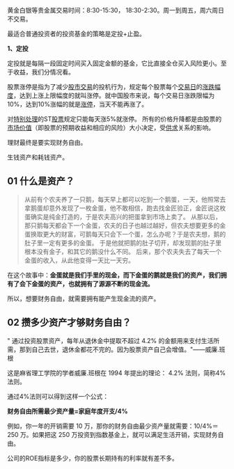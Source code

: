 黄金白银等贵金属交易时间：8:30-15:30， 18:30-2:30。周一到周五，周六周日不交易。



最适合普通投资者的投资基金的策略是定投+止盈。

**1、定投**

定投就是每隔一段固定时间买入固定金额的基金，它比直接全仓买入风险更小。至于收益，我们分情况看。



股票涨停是指为了减少[股市交易](https://baike.baidu.com/item/%E8%82%A1%E5%B8%82%E4%BA%A4%E6%98%93)的投机行为，规定每个股票每个[交易日](https://baike.baidu.com/item/%E4%BA%A4%E6%98%93%E6%97%A5/1174461)的[涨跌幅度](https://baike.baidu.com/item/%E6%B6%A8%E8%B7%8C%E5%B9%85%E5%BA%A6/11061781)，达到上涨上限幅度的就叫涨停。就中国股市来说，每个交易日涨跌限幅为10%，达到10%涨幅的就是[涨停](https://baike.baidu.com/item/%E6%B6%A8%E5%81%9C/586)，当天不能再涨了。

对[特别处理](https://baike.baidu.com/item/%E7%89%B9%E5%88%AB%E5%A4%84%E7%90%86/5461960)的ST[股票](https://baike.baidu.com/item/%E8%82%A1%E7%A5%A8/22647)规定只能每天涨5%就涨停。 所有的价格升降都是由股票的[市场价值](https://baike.baidu.com/item/%E5%B8%82%E5%9C%BA%E4%BB%B7%E5%80%BC/2258976)（即股票的预期收益和相应的风险）大小决定，受[供求](https://baike.baidu.com/item/%E4%BE%9B%E6%B1%82)关系的影响。



理财最终是要实现财务自由。

生钱资产和耗钱资产。



## **01 什么是资产？**

> 从前有个农夫养了一只鹅，每天早上都可以吃到一个鹅蛋，一天，他照常去拿鹅蛋却意外发现了一枚金蛋，他不敢相信，跑去找金匠验正，金匠说这枚蛋确实是纯金打造的，于是农夫高兴的把蛋拿到市场上卖了。
> 从那以后，那只鹅每天都会下一个金蛋，农夫的日子也越过越好，但农夫想要更多的金蛋换取更大的财富，可鹅每天只会下一个蛋，怎么办呢？于是农夫想，鹅的肚子里一定有更多的金蛋。
> 于是他就把鹅的肚子切开，却发现鹅的肚子里根本没有金子，和其它的鹅没什么不同。
> 后来，那个农夫失去了每天一个金蛋的收入，从此他变得一天比一天穷。

在这个故事中：**金蛋就是我们手里的现金，而下金蛋的鹅就是我们的资产，我们拥有了会下金蛋的资产，也就拥有了源源不断的现金流。**

所以，想要财务自由，就需要拥有能产生现金流的资产。



## 02 攒多少资产才够财务自由？

" 通过投资股票资产，每年从退休金中提取不超过 4.2% 的金额用来支付生活所需，那到自己去世，退休金都花不完的。因为股票资产自己会增值。"——威廉.班根

这是麻省理工学院的学者威廉.班根在 1994 年提出的理论： 4.2% 法则，简称4%法则。

通过4%法则可以得到这样一个公式：

**财务自由所需最少资产量=家庭年度开支/4%**

例如，你一年的开销需要 10 万，那你的财务自由最少资产量就需要：10/4%＝250 万。如果把这 250 万投资到指数基金上，就可以满足生活开销，实现财务自由。



公司的ROE指标是多少，你的股票长期持有的利率就有差不多。

